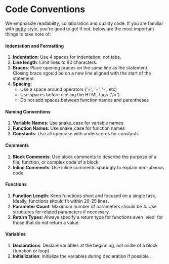 # Code Conventions

We emphasize readability, collaboration and quality code. If you are familiar with [betty]() style, you're good to go! If not, below are the most important things to take note of:

#### Indentation and Formatting
1. **Indentation**: Use 4 spaces for indentation, not tabs.
2. **Line length**: Limit lines to 80 characters.
3. **Braces**: Place opening braces on the same line as the statement.
Closing brace sgould be on a new line aligned with the start of the statement.
4. **Spacing**:
    * Use a space around operators ('=', '+', '-', etc)
    * Use spaces before closing the HTML tags ('/>')
    * Do not add spaces between function names and parentheses

#### Naming Conventions
1. **Variable Names**: Use snake_case for variable names
2. **Function Names**: Use snake_case for function names
3. **Constants**: Use all upercase with underscores for constants


#### Comments
1. **Block Comments**: Use block comments to describe the purpose of a file, function, or complex code of a block
2. **Inline Comments**: Use inline comments sparingly to explain non-pbvous code.


#### Functions
1. **Function Length**: Keep functions short and focused on a single task. Ideally, functions should fit within 20-25 lines.
2. **Parameter Count**: Maximum number of oarameters should be 4. Use structures for related parameters if necessary.
3. **Return Types**: Always specify a return type for functions even 'viod' for those that do not return a value.

#### Variables
1. **Declarations**: Declare variables at the beginning, not midle of a block (function or loop).
2. **Initialization**: Initialize the variables during declaration if possible
.
